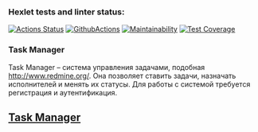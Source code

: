 ### Hexlet tests and linter status:

[![Actions Status](https://github.com/aliya202/java-project-99/actions/workflows/hexlet-check.yml/badge.svg)](https://github.com/aliya202/java-project-99/actions)
[![GithubActions](https://github.com/aliya202/java-project-99/actions/workflows/main.yml/badge.svg)](https://github.com/aliya202/java-project-99/actions)
[![Maintainability](https://api.codeclimate.com/v1/badges/64ed63541108a8e0cebf/maintainability)](https://codeclimate.com/github/aliya202/java-project-99/maintainability)
[![Test Coverage](https://api.codeclimate.com/v1/badges/64ed63541108a8e0cebf/test_coverage)](https://codeclimate.com/github/aliya202/java-project-99/test_coverage)


### Task Manager

Task Manager – система управления задачами, подобная http://www.redmine.org/. 
Она позволяет ставить задачи, назначать исполнителей и менять их статусы. 
Для работы с системой требуется регистрация и аутентификация.

## [Task Manager](https://java-project-99-tw06.onrender.com)
